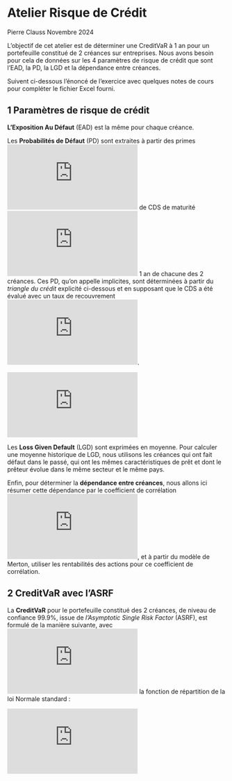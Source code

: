 Atelier Risque de Crédit
================
Pierre Clauss
Novembre 2024

L’objectif de cet atelier est de déterminer une CreditVaR à 1 an pour un
portefeuille constitué de 2 créances sur entreprises. Nous avons besoin
pour cela de données sur les 4 paramètres de risque de crédit que sont
l’EAD, la PD, la LGD et la dépendance entre créances.

Suivent ci-dessous l’énoncé de l’exercice avec quelques notes de cours
pour compléter le fichier Excel fourni.

## 1 Paramètres de risque de crédit

**L’Exposition Au Défaut** (EAD) est la même pour chaque créance.

Les **Probabilités de Défaut** (PD) sont extraites à partir des primes
![s](https://latex.codecogs.com/png.latex?s "s") de CDS de maturité
![T](https://latex.codecogs.com/png.latex?T "T") 1 an de chacune des 2
créances. Ces PD, qu’on appelle implicites, sont déterminées à partir du
*triangle du crédit* explicité ci-dessous et en supposant que le CDS a
été évalué avec un taux de recouvrement
![\delta=40\\](https://latex.codecogs.com/png.latex?%5Cdelta%3D40%5C%25 "\delta=40\%").

![PD=1-\exp\left(-\frac{s}{1-\delta}T\right)](https://latex.codecogs.com/png.latex?PD%3D1-%5Cexp%5Cleft%28-%5Cfrac%7Bs%7D%7B1-%5Cdelta%7DT%5Cright%29 "PD=1-\exp\left(-\frac{s}{1-\delta}T\right)")

Les **Loss Given Default** (LGD) sont exprimées en moyenne. Pour
calculer une moyenne historique de LGD, nous utilisons les créances qui
ont fait défaut dans le passé, qui ont les mêmes caractéristiques de
prêt et dont le prêteur évolue dans le même secteur et le même pays.

Enfin, pour déterminer la **dépendance entre créances**, nous allons ici
résumer cette dépendance par le coefficient de corrélation
![\rho](https://latex.codecogs.com/png.latex?%5Crho "\rho"), et à partir
du modèle de Merton, utiliser les rentabilités des actions pour ce
coefficient de corrélation.

## 2 CreditVaR avec l’ASRF

La **CreditVaR** pour le portefeuille constitué des 2 créances, de
niveau de confiance 99.9%, issue de *l’Asymptotic Single Risk Factor*
(ASRF), est formulé de la manière suivante, avec
![\Phi](https://latex.codecogs.com/png.latex?%5CPhi "\Phi") la fonction
de répartition de la loi Normale standard :

![CreditVaR = \sum\_{i=1}^2EAD_i\*LGD_i\*\Phi\left(\frac{\Phi^{-1}(PD_i)-\sqrt{\rho}\Phi^{-1}(1-99.9\\)}{\sqrt{1-\rho}}\right)](https://latex.codecogs.com/png.latex?CreditVaR%20%3D%20%5Csum_%7Bi%3D1%7D%5E2EAD_i%2ALGD_i%2A%5CPhi%5Cleft%28%5Cfrac%7B%5CPhi%5E%7B-1%7D%28PD_i%29-%5Csqrt%7B%5Crho%7D%5CPhi%5E%7B-1%7D%281-99.9%5C%25%29%7D%7B%5Csqrt%7B1-%5Crho%7D%7D%5Cright%29 "CreditVaR = \sum_{i=1}^2EAD_i*LGD_i*\Phi\left(\frac{\Phi^{-1}(PD_i)-\sqrt{\rho}\Phi^{-1}(1-99.9\%)}{\sqrt{1-\rho}}\right)")
